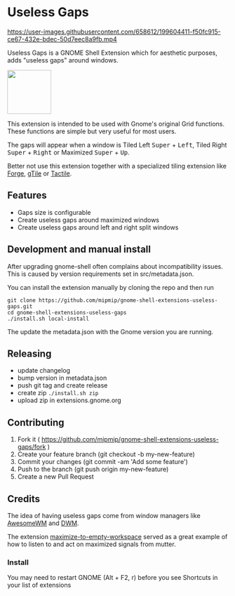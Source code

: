 # Useless Gaps

https://user-images.githubusercontent.com/658612/199604411-f50fc915-ce67-432e-bdec-50d7eec8a9fb.mp4

Useless Gaps is a GNOME Shell Extension which for aesthetic purposes, adds
"useless gaps" around windows.

[<img src="./get-it-on-ego.png" height="100">](https://extensions.gnome.org/extension/4684/useless-gaps/)

This extension is intended to be used with Gnome's original Grid functions.
These functions are simple but very useful for most users.

The gaps will appear when a window is Tiled Left <kbd>Super</kbd> +
<kbd>Left</kbd>, Tiled Right <kbd>Super</kbd> +
<kbd>Right</kbd> or Maximized <kbd>Super</kbd> +
<kbd>Up</kbd>.

Better not use this extension together with a specialized tiling extension like
[Forge](https://extensions.gnome.org/extension/4481/forge/),
[gTile](https://extensions.gnome.org/extension/28/gtile/) or
[Tactile](https://extensions.gnome.org/extension/4548/tactile/).

## Features

- Gaps size is configurable
- Create useless gaps around maximized windows
- Create useless gaps around left and right split windows

## Development and manual install

After upgrading gnome-shell often complains about incompatibility issues. This is caused by version requirements set in src/metadata.json.

You can install the extension manually by cloning the repo and then run

```
git clone https://github.com/mipmip/gnome-shell-extensions-useless-gaps.git
cd gnome-shell-extensions-useless-gaps
./install.sh local-install
```

The update the metadata.json with the Gnome version you are running.

## Releasing

- update changelog
- bump version in metadata.json
- push git tag and create release
- create zip `./install.sh zip`
- upload zip in extensions.gnome.org

## Contributing

1. Fork it ( https://github.com/mipmip/gnome-shell-extensions-useless-gaps/fork )
1. Create your feature branch (git checkout -b my-new-feature)
1. Commit your changes (git commit -am 'Add some feature')
1. Push to the branch (git push origin my-new-feature)
1. Create a new Pull Request

## Credits

The idea of having useless gaps come from window managers like
[AwesomeWM](awesomewm.org) and
[DWM](https://dwm.suckless.org/patches/uselessgap/).

The extension
[maximize-to-empty-workspace](https://extensions.gnome.org/extension/3100/maximize-to-empty-workspace/)
served as a great example of how to listen to and act on maximized signals from
mutter.


### Install

You may need to restart GNOME (Alt + F2, r) before you see Shortcuts in your
list of extensions
